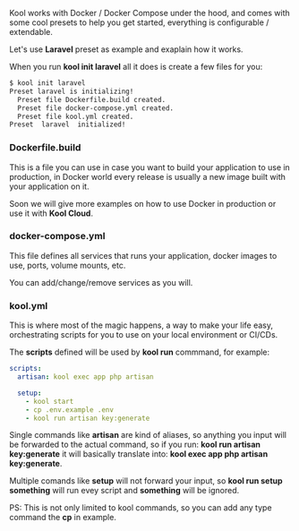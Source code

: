 Kool works with Docker / Docker Compose under the hood, and comes with some cool presets to help you get started, everything is configurable / extendable.

Let's use **Laravel** preset as example and exaplain how it works.

When you run **kool init laravel** all it does is create a few files for you:

```bash
$ kool init laravel
Preset laravel is initializing!
  Preset file Dockerfile.build created.
  Preset file docker-compose.yml created.
  Preset file kool.yml created.
Preset  laravel  initialized!
```

### Dockerfile.build

This is a file you can use in case you want to build your application to use in production, in Docker world every release is usually a new image built with your application on it.

Soon we will give more examples on how to use Docker in production or use it with **Kool Cloud**.

### docker-compose.yml

This file defines all services that runs your application, docker images to use, ports, volume mounts, etc.

You can add/change/remove services as you will.

### kool.yml

This is where most of the magic happens, a way to make your life easy, orchestrating scripts for you to use on your local environment or CI/CDs.

The **scripts** defined will be used by **kool run** commmand, for example:

```yaml
scripts:
  artisan: kool exec app php artisan

  setup:
    - kool start
    - cp .env.example .env
    - kool run artisan key:generate
```

Single commands like **artisan** are kind of aliases, so anything you input will be forwarded to the actual command, so if you run: **kool run artisan key:generate** it will basically translate into: **kool exec app php artisan key:generate**.

Multiple comands like **setup** will not forward your input, so **kool run setup something** will run evey script and **something** will be ignored.

PS: This is not only limited to kool commands, so you can add any type command the **cp** in example.
